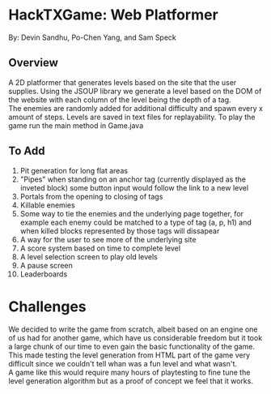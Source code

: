 HackTXGame: Web Platformer
==========================
By: Devin Sandhu, Po-Chen Yang, and Sam Speck

Overview
--------

A 2D platformer that generates levels based on the site that the user supplies.
Using the JSOUP library we generate a level based on the DOM of the website with
each column of the level being the depth of a tag.  
The enemies are randomly added for additional difficulty and spawn every x amount of steps.
Levels are saved in text files for replayability.
To play the game run the main method in Game.java

To Add
------
1. Pit generation for long flat areas
2. "Pipes" when standing on an anchor tag (currently displayed as the inveted block) some 
button input would follow the link to a new level
3. Portals from the opening to closing of tags
4. Killable enemies
5. Some way to tie the enemies and the underlying page together, for example each enemy could 
be matched to a type of tag (a, p, h1) and when killed blocks represented by those tags will dissapear
6. A way for the user to see more of the underlying site
7. A score system based on time to complete level
8. A level selection screen to play old levels
9. A pause screen
10. Leaderboards

Challenges
==========
We decided to write the game from scratch, albeit based on an engine one of us
had for another game, which have us considerable freedom but it took a large chunk
of our time to even gain the basic functionality of the game.  This made testing the level generation
from HTML part of the game very difficult since we couldn't tell whan was a fun level and what wasn't.  
A game like this would require many hours of playtesting to fine tune the level generation algorithm but
as a proof of concept we feel that it works.
 
